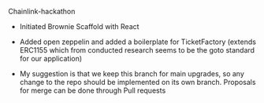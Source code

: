 Chainlink-hackathon

- Initiated Brownie Scaffold with React

- Added open zeppelin and added a boilerplate for TicketFactory (extends ERC1155 which from conducted research seems to be the goto standard for our application)

- My suggestion is that we keep this branch for main upgrades, so any change to the repo should be implemented on its own branch. Proposals for merge can be done through Pull requests